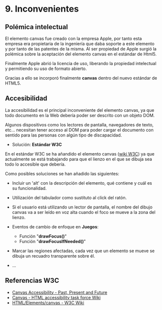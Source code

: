 # 9. Inconvenientes

## Polémica intelectual

El elemento canvas fue creado con la empresa Apple, por tanto esta empresa era propietaria de la ingeniería que daba soporte a este elemento y por tanto de las patentes de la misma. Al ser propiedad de Apple surgió la polémica sobre la aceptación del elemento canvas en el estándar de Html5.

Finalmente Apple abrió la licencia de uso, liberando la propiedad intelectual y permitiendo su uso de formato abierto.

Gracias a ello se incorporó finalmente **canvas** dentro del nuevo estándar de HTML5.

## Accesibilidad

La accesibilidad es el principal inconveniente del elemento canvas, ya que todo documento en la Web debería poder ser descrito con un objeto DOM.

Algunos dispositivos como los lectores de pantalla, navegadores de texto, etc... necesitan tener acceso al DOM para poder cargar el documento con sentido para las personas con algún tipo de discapacidad.

* Solución: **Estándar W3C**

En el estándar W3C se ha añandido el elemento canvas ([wiki W3C](https://www.w3.org/wiki/HTML/Elements/canvas)) ya que actualmente se está trabajando para que el lienzo en el que se dibuja sea todo lo accesible que debería.

Como posibles soluciones se han añadido las siguientes:

* Incluir un 'alt' con la descripción del elemento, qué contiene y cuál es su funcionalidad.

* Utilización del tabulador como sustituto al click del ratón.

* Si el usuario está utilizando un lector de pantalla, el nombre del dibujo canvas va a ser leído en voz alta cuando el foco se mueve a la zona del lienzo.

* Eventos de cambio de enfoque en **Juegos**:
  * Función "**drawFocus()**"
  * Función "**drawFocusIfNeeded()**"

* Marcar las regiones afectadas, cada vez que un elemento se mueve se dibuja un recuadro transparente sobre él.

* ...

## Referencias W3C

* [Canvas Accessibility - Past, Present and Future](https://www.w3.org/Talks/2014/0510-canvas-a11y/#1)
* [Canvas - HTML accessibility task force Wiki](https://www.w3.org/WAI/PF/HTML/wiki/Canvas)
* [HTML/Elements/canvas - W3C Wiki](https://www.w3.org/wiki/HTML/Elements/canvas)
